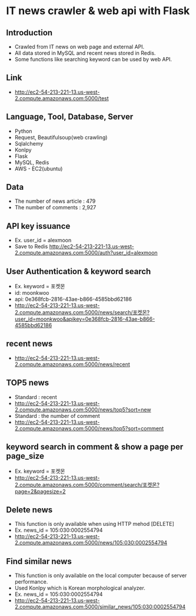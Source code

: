# IT news crawler & web api with Flask

##  Introduction
*  Crawled from IT news on web page and external API.
*  All data stored in MySQL and recent news stored in Redis.
*  Some functions like searching keyword can be used by web API.

##  Link
*  http://ec2-54-213-221-13.us-west-2.compute.amazonaws.com:5000/test

## Language, Tool, Database, Server
*  Python
*  Request, Beautifulsoup(web crawling)
*  Sqlalchemy
*  Konlpy
*  Flask
*  MySQL, Redis
*  AWS - EC2(ubuntu)

##  Data
*  The number of news article : 479
*  The number of comments : 2,927

##	API key issuance
*  Ex. user_id = alexmoon
*  Save to Redis http://ec2-54-213-221-13.us-west-2.compute.amazonaws.com:5000/auth?user_id=alexmoon

##	User Authentication & keyword search
*  Ex. keyword = 포켓몬
*  id: moonkwoo
*  api: 0e368fcb-2816-43ae-b866-4585bbd62186
*  http://ec2-54-213-221-13.us-west-2.compute.amazonaws.com:5000/news/search/포켓몬?user_id=moonkwoo&apikey=0e368fcb-2816-43ae-b866-4585bbd62186

##  recent news
*  http://ec2-54-213-221-13.us-west-2.compute.amazonaws.com:5000/news/recent

##  TOP5 news
*  Standard : recent
*  http://ec2-54-213-221-13.us-west-2.compute.amazonaws.com:5000/news/top5?sort=new
*  Standard : the number of comment
*  http://ec2-54-213-221-13.us-west-2.compute.amazonaws.com:5000/news/top5?sort=comment

##  keyword search in comment & show a page per page_size
*  Ex. keyword = 포켓몬
*  http://ec2-54-213-221-13.us-west-2.compute.amazonaws.com:5000/comment/search/포켓몬?page=2&pagesize=2

## Delete news
*  This function is only available when using HTTP mehod [DELETE]
*  Ex. news_id = 105:030:0002554794
*  http://ec2-54-213-221-13.us-west-2.compute.amazonaws.com:5000/news/105:030:0002554794

## Find similar news
*  This function is only available on the local computer because of server performance.
*  Used Konlpy which is Korean morphological analyzer.
*  Ex. news_id = 105:030:0002554794
*  http://ec2-54-213-221-13.us-west-2.compute.amazonaws.com:5000/similar_news/105:030:0002554794
